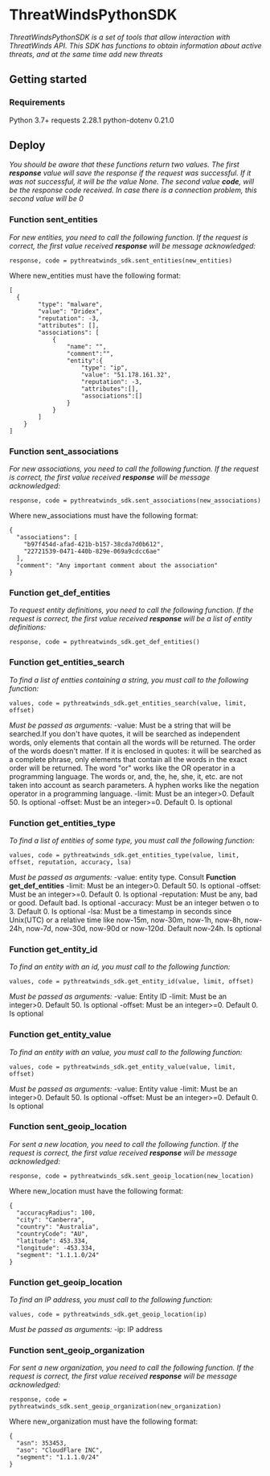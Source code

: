 # ThreatWindsPythonSDK

_ThreatWindsPythonSDK is a set of tools that allow interaction with ThreatWinds API. This SDK has functions to obtain information about active threats, and at the same time add new threats_

## Getting started
### Requirements

Python 3.7+
requests 2.28.1
python-dotenv 0.21.0

## Deploy

_You should be aware that these functions return two values. The first **response** value will save the response if the request was successful. If it was not successful, it will be the value None. The second value **code**, will be the response code received. In case there is a connection problem, this second value will be 0_

### Function sent_entities

_For new entities, you need to call the following function. If the request is correct, the first value received **response** will be message acknowledged:_

```
response, code = pythreatwinds_sdk.sent_entities(new_entities)
```

Where new_entities must have the following format:

```
[
  {
        "type": "malware",
        "value": "Dridex",
        "reputation": -3,
        "attributes": [],
        "associations": [
            {
                "name": "",
                "comment":"",
                "entity":{
                    "type": "ip",
                    "value": "51.178.161.32",
                    "reputation": -3,
                    "attributes":[],
                    "associations":[]
                }
            }
        ]
    }
]
```

### Function sent_associations

_For new associations, you need to call the following function. If the request is correct, the first value received **response** will be message acknowledged:_

```
response, code = pythreatwinds_sdk.sent_associations(new_associations)
```

Where new_associations must have the following format:

```
{
  "associations": [
    "b97f454d-afad-421b-b157-38cda7d0b612", 
    "22721539-0471-440b-829e-069a9cdcc6ae"
  ],
  "comment": "Any important comment about the association"
}
```

### Function get_def_entities

_To request entity definitions, you need to call the following function. If the request is correct, the first value received **response** will be a list of entity definitions:_

```
response, code = pythreatwinds_sdk.get_def_entities()
```

### Function get_entities_search

_To find a list of entties containing a string, you must call to the following function:_
```
values, code = pythreatwinds_sdk.get_entities_search(value, limit, offset)
```

_Must be passed as arguments:_
    -value: Must be a string that will be searched.If you don't have quotes, it will be searched as independent words, only elements that contain all the words will be returned. The order of the words doesn't matter. If it is enclosed in quotes: it will be searched as a complete phrase, only elements that contain all the words in the exact order will be returned. The word "or" works like the OR operator in a programming language. The words or, and, the, he, she, it, etc. are not taken into account as search parameters. A hyphen works like the negation operator in a programming language.
    -limit: Must be an integer>0. Default 50. Is optional
    -offset: Must be an integer>=0. Default 0. Is optional

  ### Function get_entities_type

_To find a list of entities of some type, you must call the following function:_
```
values, code = pythreatwinds_sdk.get_entities_type(value, limit, offset, reputation, accuracy, lsa)
```

_Must be passed as arguments:_
    -value: entity type. Consult **Function get_def_entities**
    -limit: Must be an integer>0. Default 50. Is optional
    -offset: Must be an integer>=0. Default 0. Is optional
    -reputation: Must be any, bad or good. Default bad. Is optional
    -accuracy: Must be an integer betwen o to 3. Default 0. Is optional
    -lsa: Must be a timestamp in seconds since Unix(UTC) or a relative time like now-15m, now-30m, now-1h, now-8h, now-24h, now-7d, now-30d, now-90d or now-120d. Default now-24h. Is optional

### Function get_entity_id

_To find an entity with an id, you must call to the following function:_
```
values, code = pythreatwinds_sdk.get_entity_id(value, limit, offset)
```

_Must be passed as arguments:_
    -value: Entity ID
    -limit: Must be an integer>0. Default 50. Is optional
    -offset: Must be an integer>=0. Default 0. Is optional

### Function get_entity_value

_To find an entity with an value, you must call to the following function:_
```
values, code = pythreatwinds_sdk.get_entity_value(value, limit, offset)
```

_Must be passed as arguments:_
    -value: Entity value
    -limit: Must be an integer>0. Default 50. Is optional
    -offset: Must be an integer>=0. Default 0. Is optional

### Function sent_geoip_location

_For sent a new location, you need to call the following function. If the request is correct, the first value received **response** will be message acknowledged:_

```
response, code = pythreatwinds_sdk.sent_geoip_location(new_location)
```

Where new_location must have the following format:

```
{
  "accuracyRadius": 100,
  "city": "Canberra",
  "country": "Australia",
  "countryCode": "AU",
  "latitude": 453.334,
  "longitude": -453.334,
  "segment": "1.1.1.0/24"
}
```

### Function get_geoip_location

_To find an IP address, you must call to the following function:_
```
values, code = pythreatwinds_sdk.get_geoip_location(ip)
```

_Must be passed as arguments:_
    -ip: IP address

### Function sent_geoip_organization

_For sent a new organization, you need to call the following function. If the request is correct, the first value received **response** will be message acknowledged:_

```
response, code = pythreatwinds_sdk.sent_geoip_organization(new_organization)
```

Where new_organization must have the following format:

```
{
  "asn": 353453,
  "aso": "CloudFlare INC",
  "segment": "1.1.1.0/24"
}
```